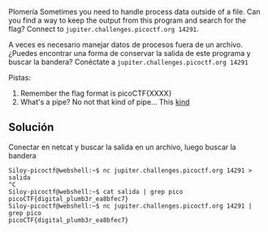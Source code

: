 Plomería 
Sometimes you need to handle process data outside of a file. Can you find a way to keep the output from this program and search for the flag? Connect to `jupiter.challenges.picoctf.org 14291`.

A veces es necesario manejar datos de procesos fuera de un archivo. ¿Puedes encontrar una forma de conservar la salida de este programa y buscar la bandera? Conéctate a `jupiter.challenges.picoctf.org 14291`

Pistas:
1. Remember the flag format is picoCTF{XXXX}
2. What's a pipe? No not that kind of pipe... This [kind](http://www.linfo.org/pipes.html)

## Solución 
Conectar en netcat y buscar la salida en un archivo, luego buscar la bandera 
```
Siloy-picoctf@webshell:~$ nc jupiter.challenges.picoctf.org 14291 > salida
^C
Siloy-picoctf@webshell:~$ cat salida | grep pico
picoCTF{digital_plumb3r_ea8bfec7}
Siloy-picoctf@webshell:~$ nc jupiter.challenges.picoctf.org 14291 | grep pico
picoCTF{digital_plumb3r_ea8bfec7}
```
